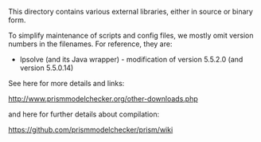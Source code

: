 This directory contains various external libraries, either in source or binary form.

To simplify maintenance of scripts and config files, we mostly omit version numbers in the filenames. For reference, they are:

* lpsolve (and its Java wrapper) - modification of version 5.5.2.0 (and version 5.5.0.14)

See here for more details and links:

http://www.prismmodelchecker.org/other-downloads.php

and here for further details about compilation:

https://github.com/prismmodelchecker/prism/wiki
